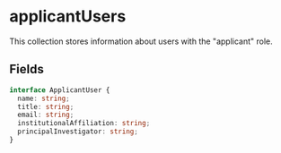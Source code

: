 # applicantUsers

This collection stores information about users with the "applicant" role.

## Fields

```typescript
interface ApplicantUser {
  name: string;
  title: string;
  email: string;
  institutionalAffiliation: string;
  principalInvestigator: string;
}
```
